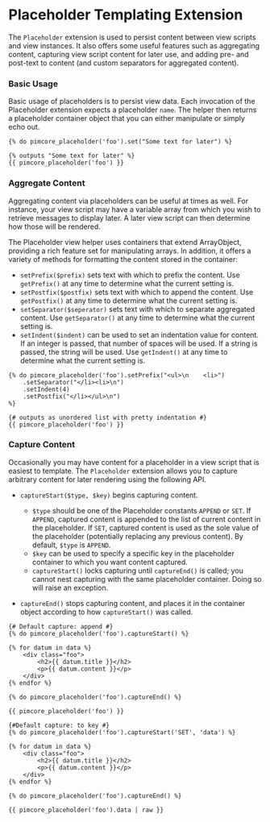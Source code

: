 # Placeholder Templating Extension

The `Placeholder` extension is used to persist content between view scripts and view instances. It also offers 
some useful features such as aggregating content, capturing view script content for later use, and adding pre- and 
post-text to content (and custom separators for aggregated content).

### Basic Usage

Basic usage of placeholders is to persist view data. Each invocation of the Placeholder extension expects a 
placeholder `name`. The helper then returns a placeholder container object that you can either manipulate or simply 
echo out.

```twig
{% do pimcore_placeholder('foo').set("Some text for later") %}

{% outputs "Some text for later" %}
{{ pimcore_placeholder('foo') }}
```

### Aggregate Content
Aggregating content via placeholders can be useful at times as well. For instance, your view script may have a variable 
array from which you wish to retrieve messages to display later. A later view script can then determine how those will 
be rendered.

The Placeholder view helper uses containers that extend ArrayObject, providing a rich feature set for manipulating 
arrays. In addition, it offers a variety of methods for formatting the content stored in the container:

- `setPrefix($prefix)` sets text with which to prefix the content. Use `getPrefix()` at any time to determine what the 
current setting is.
- `setPostfix($postfix)` sets text with which to append the content. Use `getPostfix()` at any time to determine what 
the current setting is.
- `setSeparator($seperator)` sets text with which to separate aggregated content. Use `getSeparator()` at any time to 
determine what the current setting is.
- `setIndent($indent)` can be used to set an indentation value for content. If an integer is passed, that number of 
spaces will be used. If a string is passed, the string will be used. Use `getIndent()` at any time to determine what 
the current setting is.

```twig
{% do pimcore_placeholder('foo').setPrefix("<ul>\n    <li>")
    .setSeparator("</li><li>\n")
    .setIndent(4)
    .setPostfix("</li></ul>\n")
%}

{# outputs as unordered list with pretty indentation #}
{{ pimcore_placeholder('foo') }}

```

### Capture Content
Occasionally you may have content for a placeholder in a view script that is easiest to template. The `Placeholder` extension allows you to capture arbitrary content for later rendering using the following API.

- `captureStart($type, $key)` begins capturing content.
   - `$type` should be one of the Placeholder constants `APPEND` or `SET`. If `APPEND`, captured content is appended to the 
list of current content in the placeholder. If `SET`, captured content is used as the sole value of the placeholder 
(potentially replacing any previous content). By default, `$type` is `APPEND`.
   - `$key` can be used to specify a specific key in the placeholder container to which you want content captured.
   - `captureStart()` locks capturing until `captureEnd()` is called; you cannot nest capturing with the same placeholder 
   container. Doing so will raise an exception.

- `captureEnd()` stops capturing content, and places it in the container object according to how `captureStart()` was called.

```twig
{# Default capture: append #}
{% do pimcore_placeholder('foo').captureStart() %}

{% for datum in data %}
    <div class="foo">
        <h2>{{ datum.title }}</h2>
        <p>{{ datum.content }}</p>
    </div>
{% endfor %}

{% do pimcore_placeholder('foo').captureEnd() %}

{{ pimcore_placeholder('foo') }}
```

```twig
{#Default capture: to key #}
{% do pimcore_placeholder('foo').captureStart('SET', 'data') %}

{% for datum in data %}
    <div class="foo">
        <h2>{{ datum.title }}</h2>
        <p>{{ datum.content }}</p>
    </div>
{% endfor %}

{% do pimcore_placeholder('foo').captureEnd() %}

{{ pimcore_placeholder('foo').data | raw }}
```
